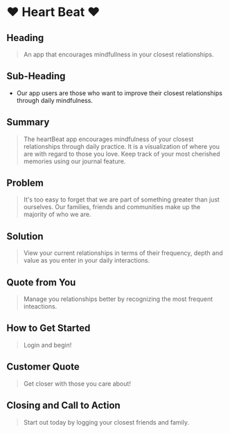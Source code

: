 # :heart: Heart Beat :heart: #

## Heading ##
  > An app that encourages mindfullness in your closest relationships.

## Sub-Heading ##
 - Our app users are those who want to improve their closest relationships through daily mindfulness.
 
## Summary ##
  > The heartBeat app encourages mindfulness of your closest relationships through daily practice. It is a visualization of where you are with regard to those you love. Keep track of your most cherished memories using our journal feature. 

## Problem ##
> It's too easy to forget that we are part of something greater than just ourselves. Our families, friends and communities make up the majority of who we are. 

## Solution ##
  > View your current relationships in terms of their frequency, depth and value as you enter in your daily interactions.

## Quote from You ##
  > Manage you relationships better by recognizing the most frequent inteactions. 

## How to Get Started ##
  > Login and begin!

## Customer Quote ##
> Get closer with those you care about!

## Closing and Call to Action ##
  > Start out today by logging your closest friends and family.
